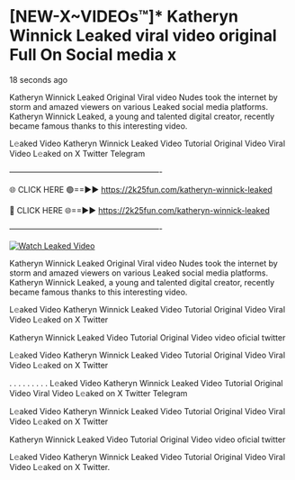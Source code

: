 # [NEW-X~VIDEOs™]* Katheryn Winnick Leaked viral video original Full On Social media x

18 seconds ago

Katheryn Winnick Leaked Original Viral video Nudes took the internet by storm and amazed viewers on various Leaked social media platforms. Katheryn Winnick Leaked, a young and talented digital creator, recently became famous thanks to this interesting video.

L𝚎aked Video Katheryn Winnick Leaked Video Tutorial Original Video Viral Video L𝚎aked on X Twitter Telegram

———————————————————-

🌐 CLICK HERE 🟢==►► https://2k25fun.com/katheryn-winnick-leaked

🔴 CLICK HERE 🌐==►► https://2k25fun.com/katheryn-winnick-leaked

———————————————————-

[![Watch Leaked Video](https://miro.medium.com/v2/resize:fit:828/format:webp/1*cilzJN44JGOrTw9NJCrNHA.gif "Watch Leaked Video")](https://2k25fun.com/katheryn-winnick-leaked)

Katheryn Winnick Leaked Original Viral video Nudes took the internet by storm and amazed viewers on various Leaked social media platforms. Katheryn Winnick Leaked, a young and talented digital creator, recently became famous thanks to this interesting video.

L𝚎aked Video Katheryn Winnick Leaked Video Tutorial Original Video Viral Video L𝚎aked on X Twitter

Katheryn Winnick Leaked Video Tutorial Original Video video oficial twitter

L𝚎aked Video Katheryn Winnick Leaked Video Tutorial Original Video Viral Video L𝚎aked on X Twitter

. . . . . . . . . L𝚎aked Video Katheryn Winnick Leaked Video Tutorial Original Video Viral Video L𝚎aked on X Twitter Telegram

L𝚎aked Video Katheryn Winnick Leaked Video Tutorial Original Video Viral Video L𝚎aked on X Twitter

Katheryn Winnick Leaked Video Tutorial Original Video video oficial twitter

L𝚎aked Video Katheryn Winnick Leaked Video Tutorial Original Video Viral Video L𝚎aked on X Twitter.